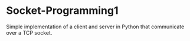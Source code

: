 # Socket-Programming1
Simple implementation of a client and server in Python that communicate over a TCP socket. 
